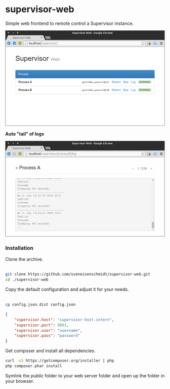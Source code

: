 supervisor-web
===============

Simple web frontend to remote control a Supervisor instance.

![Index](/doc/index.png?raw=true "Index")


**Auto "tail" of logs**

![Log file viewer](/doc/process_log.gif?raw=true "Log file viewer")


### Installation

Clone the archive. 
```bash

git clone https://github.com/sveneisenschmidt/supervisor-web.git
cd ./supervisor-web
```

Copy the default configuration and adjust it for your needs.
```bash

cp config.json.dist config.json
```
```json
{
    "supervisor.host": "supervisor-host.intern",
    "supervisor.port": 9001,
    "supervisor.user": "username",
    "supervisor.pass": "password"
}
```

Get composer and install all dependencies.
```bash
curl -sS https://getcomposer.org/installer | php
php composer.phar install
```

Symlink the *public* folder to your web server folder and open up the folder in your browser.

